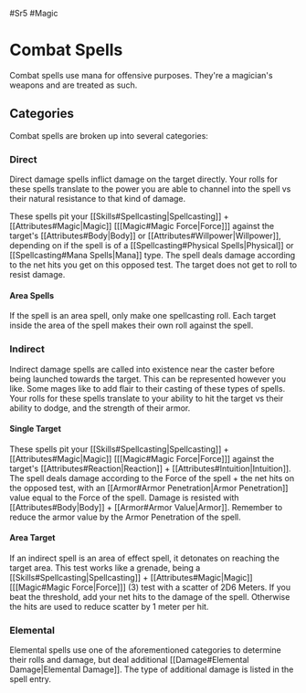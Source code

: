 #Sr5 #Magic
# Combat Spells
Combat spells use mana for offensive purposes. They're a magician's weapons and are treated as such.

## Categories
Combat spells are broken up into several categories:
### Direct
Direct damage spells inflict damage on the target directly. Your rolls for these spells translate to the power you are able to channel into the spell vs their natural resistance to that kind of damage.

These spells pit your [[Skills#Spellcasting|Spellcasting]] + [[Attributes#Magic|Magic]] \[[[Magic#Magic Force|Force]]\] against the target's [[Attributes#Body|Body]] or [[Attributes#Willpower|Willpower]], depending on if the spell is of a [[Spellcasting#Physical Spells|Physical]] or [[Spellcasting#Mana Spells|Mana]] type.
The spell deals damage according to the net hits you get on this opposed test. The target does not get to roll to resist damage.
#### Area Spells
If the spell is an area spell, only make one spellcasting roll. Each target inside the area of the spell makes their own roll against the spell.
### Indirect
Indirect damage spells are called into existence near the caster before being launched towards the target. This can be represented however you like. Some mages like to add flair to their casting of these types of spells. Your rolls for these spells translate to your ability to hit the target vs their ability to dodge, and the strength of their armor.
#### Single Target
These spells pit your [[Skills#Spellcasting|Spellcasting]] + [[Attributes#Magic|Magic]] \[[[Magic#Magic Force|Force]]\] against the target's [[Attributes#Reaction|Reaction]] + [[Attributes#Intuition|Intuition]].
The spell deals damage according to the Force of the spell + the net hits on the opposed test, with an [[Armor#Armor Penetration|Armor Penetration]] value equal to the Force of the spell. Damage is resisted with [[Attributes#Body|Body]] + [[Armor#Armor Value|Armor]]. Remember to reduce the armor value by the Armor Penetration of the spell.
#### Area Target
If an indirect spell is an area of effect spell, it detonates on reaching the target area.
This test works like a grenade, being a [[Skills#Spellcasting|Spellcasting]] + [[Attributes#Magic|Magic]] \[[[Magic#Magic Force|Force]]\] (3) test with a scatter of 2D6 Meters. If you beat the threshold, add your net hits to the damage of the spell. Otherwise the hits are used to reduce scatter by 1 meter per hit.
### Elemental
Elemental spells use one of the aforementioned categories to determine their rolls and damage, but deal additional [[Damage#Elemental Damage|Elemental Damage]]. The type of additional damage is listed in the spell entry.